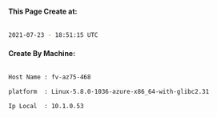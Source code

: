 
   
#### This Page Create at:

```bash

2021-07-23 - 18:51:15 UTC

```

#### Create By Machine:

```bash

Host Name : fv-az75-468

platform  : Linux-5.8.0-1036-azure-x86_64-with-glibc2.31

Ip Local  : 10.1.0.53

```

